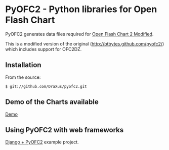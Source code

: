 # PyOFC2 - Python libraries for Open Flash Chart

PyOFC2 generates data files required for [Open Flash Chart 2 Modified](http://ofc2dz.com/).

This is a modified version of the original (http://btbytes.github.com/pyofc2/) which includes support for OFC2DZ.

## Installation

From the source:

    $ git://github.com/DraXus/pyofc2.git
    
## Demo of the Charts available

[Demo](http://btbytes.github.com/pyofc2/)


## Using PyOFC2 with web frameworks

[Django + PyOFC2](http://github.com/btbytes/djofc2_demo) example project.
